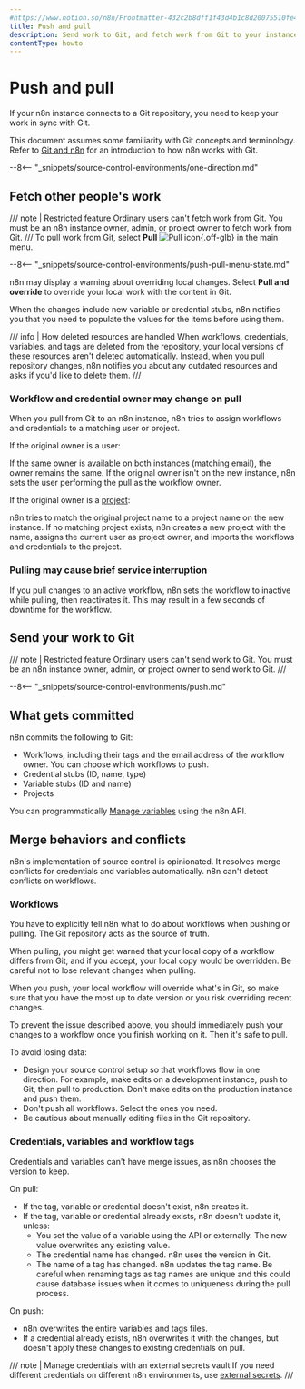```yaml
---
#https://www.notion.so/n8n/Frontmatter-432c2b8dff1f43d4b1c8d20075510fe4
title: Push and pull
description: Send work to Git, and fetch work from Git to your instance.
contentType: howto
---
```


# Push and pull

If your n8n instance connects to a Git repository, you need to keep your work in sync with Git.

This document assumes some familiarity with Git concepts and terminology. Refer to [Git and n8n](/source-control-environments/understand/git/) for an introduction to how n8n works with Git.

--8<-- "_snippets/source-control-environments/one-direction.md"

## Fetch other people's work

/// note | Restricted feature
Ordinary users can't fetch work from Git. You must be an n8n instance owner, admin, or project owner to fetch work from Git.
///
To pull work from Git, select **Pull** <span class="inline-image">![Pull icon](/_images/source-control-environments/pull-icon.png){.off-glb}</span> in the main menu.

--8<-- "_snippets/source-control-environments/push-pull-menu-state.md"

n8n may display a warning about overriding local changes. Select **Pull and override** to override your local work with the content in Git.

When the changes include new variable or credential stubs, n8n notifies you that you need to populate the values for the items before using them.

/// info | How deleted resources are handled
When workflows, credentials, variables, and tags are deleted from the repository, your local versions of these resources aren't deleted automatically. Instead, when you pull repository changes, n8n notifies you about any outdated resources and asks if you'd like to delete them.
///

### Workflow and credential owner may change on pull

When you pull from Git to an n8n instance, n8n tries to assign workflows and credentials to a matching user or project.

If the original owner is a user:

If the same owner is available on both instances (matching email), the owner remains the same. If the original owner isn't on the new instance, n8n sets the user performing the pull as the workflow owner.

If the original owner is a [project](/user-management/rbac/):

n8n tries to match the original project name to a project name on the new instance. If no matching project exists, n8n creates a new project with the name, assigns the current user as project owner, and imports the workflows and credentials to the project.

### Pulling may cause brief service interruption

If you pull changes to an active workflow, n8n sets the workflow to inactive while pulling, then reactivates it. This may result in a few seconds of downtime for the workflow.

## Send your work to Git

/// note | Restricted feature
Ordinary users can't send work to Git. You must be an n8n instance owner, admin, or project owner to send work to Git.
///

--8<-- "_snippets/source-control-environments/push.md"

## What gets committed

n8n commits the following to Git:

* Workflows, including their tags and the email address of the workflow owner. You can choose which workflows to push.
* Credential stubs (ID, name, type)
* Variable stubs (ID and name)
* Projects

You can programmatically [Manage variables](/source-control-environments/using/manage-variables/) using the n8n API.

## Merge behaviors and conflicts

n8n's implementation of source control is opinionated. It resolves merge conflicts for credentials and variables automatically. n8n can't detect conflicts on workflows.

### Workflows

You have to explicitly tell n8n what to do about workflows when pushing or pulling. The Git repository acts as the source of truth.

When pulling, you might get warned that your local copy of a workflow differs from Git, and if you accept, your local copy would be overridden. Be careful not to lose relevant changes when pulling.

When you push, your local workflow will override what's in Git, so make sure that you have the most up to date version or you risk overriding recent changes.

To prevent the issue described above, you should immediately push your changes to a workflow once you finish working on it. Then it's safe to pull.

To avoid losing data:

* Design your source control setup so that workflows flow in one direction. For example, make edits on a development instance, push to Git, then pull to production. Don't make edits on the production instance and push them.
* Don't push all workflows. Select the ones you need.
* Be cautious about manually editing files in the Git repository.

### Credentials, variables and workflow tags

Credentials and variables can't have merge issues, as n8n chooses the version to keep.

On pull:

* If the tag, variable or credential doesn't exist, n8n creates it.
* If the tag, variable or credential already exists, n8n doesn't update it, unless:
	* You set the value of a variable using the API or externally. The new value overwrites any existing value.
	* The credential name has changed. n8n uses the version in Git.
	* The name of a tag has changed. n8n updates the tag name. Be careful when renaming tags as tag names are unique and this could cause database issues when it comes to uniqueness during the pull process.

On push:

* n8n overwrites the entire variables and tags files.
* If a credential already exists, n8n overwrites it with the changes, but doesn't apply these changes to existing credentials on pull.

/// note | Manage credentials with an external secrets vault
If you need different credentials on different n8n environments, use [external secrets](/external-secrets/).
///
